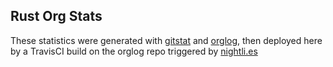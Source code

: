 Rust Org Stats
--------------

These statistics were generated with
[gitstat](https://github.com/youknowone/gitstat) and
[orglog](https://github.com/edunham/orglog), then deployed here by a TravisCI
build on the orglog repo triggered by [nightli.es](http://nightli.es/)
